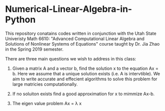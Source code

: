 # Numerical-Linear-Algebra-in-Python

This repository conatains codes written in conjunction with the Utah State Univeristy Math 6610: "Advanced Computational Linear Algebra and Solutions of Nonlinear Systems of Equations" course taught by Dr. Jia Zhao in the Spring 2019 semester. 

There are three main questions we wish to address in this class:

1. Given a matrix A and a vector b, find the solution x to the equation Ax = b. Here we assume that a unique solution exists (i.e. A is intervtible). We aim to write accurate and effecient algorithms to solve this problem for large matricies computationally.

2. If no soluiton exists find a good approximation for x to mimmize Ax-b.

3. The eigen value problem Ax = &#955; x
